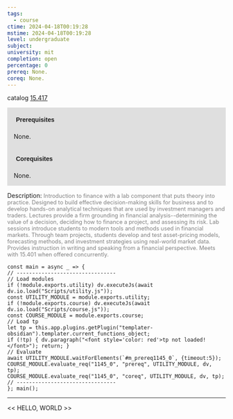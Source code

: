 ```yaml
---
tags:
  - course
ctime: 2024-04-18T00:19:28
mstime: 2024-04-18T00:19:28
level: undergraduate
subject: 
university: mit
completion: open
percentage: 0
prereq: None.
coreq: None.
---
```


catalog [15.417](http://student.mit.edu/catalog/m15b.html#15.417)

<span style="display: block; padding: 15px; background-color: rgb(100, 100, 100, 0.2);"><font id="m_prereq1145_0" style="display: block; font-family: Arial, sans-serif; font-weight: bold; padding: 5px">Prerequisites</font><br><span id="prereq1145_0">None.</span></span>
<span style="display: block; padding: 15px; background-color: rgb(100, 100, 100, 0.2);"><font id="m_coreq1145_0" style="display: block; font-family: Arial, sans-serif; font-weight: bold; padding: 5px">Corequisites</font><br><span id="coreq1145_0">None.</span></span>

<font style="">Description:</font>
<font style="color: grey; font-size: 0.8rem;">Introduction to finance with a lab component that puts theory into practice. Designed to build effective decision-making skills for business and to develop hands-on analytical techniques that are used by investment managers and traders. Lectures provide a firm grounding in financial analysis--determining the value of a decision, deciding how to finance a project, and assessing its risk. Lab sessions introduce students to modern tools and methods used in financial markets. Through team projects, students develop and test asset-pricing models, forecasting methods, and investment strategies using real-world market data. Provides instruction in writing and speaking from a financial perspective. Meets with 15.401 when offered concurrently.</font>

```dataviewjs
const main = async _ => {
// --------------------------------
// Load modules
if (!module.exports.utility) dv.executeJs(await dv.io.load("Scripts/utility.js"));
const UTILITY_MODULE = module.exports.utility;
if (!module.exports.course) dv.executeJs(await dv.io.load("Scripts/course.js"));
const COURSE_MODULE = module.exports.course;
// Load tp
let tp = this.app.plugins.getPlugin("templater-obsidian").templater.current_functions_object;
if (!tp) { dv.paragraph("<font style='color: red'>tp not loaded!</font>"); return; }
// Evaluate
await UTILITY_MODULE.waitForElements(`#m_prereq1145_0`, {timeout:5});
COURSE_MODULE.evaluate_req("1145_0", "prereq", UTILITY_MODULE, dv, tp);
COURSE_MODULE.evaluate_req("1145_0", "coreq", UTILITY_MODULE, dv, tp);
// --------------------------------
}; main();
```

---

<< HELLO, WORLD >>
